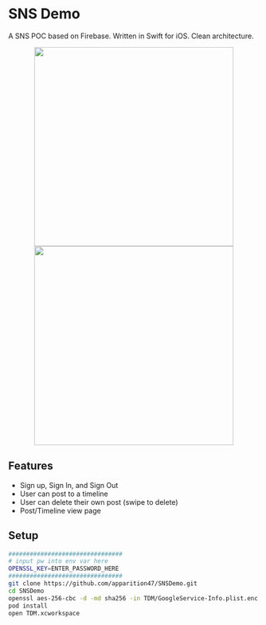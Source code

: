 # SNS Demo

A SNS POC based on Firebase. Written in Swift for iOS. Clean architecture.

<p align="center">
	<img height="400" src="https://user-images.githubusercontent.com/47551890/92100669-0d1ec400-ee17-11ea-9cf9-b56f2b1d2698.png">
	<img height="400" src="https://user-images.githubusercontent.com/47551890/92101196-b960aa80-ee17-11ea-8cf0-b3b216d74a5e.png">
</p>


## Features

* Sign up, Sign In, and Sign Out
* User can post to a timeline
* User can delete their own post (swipe to delete)
* Post/Timeline view page


## Setup

```bash
################################
# input pw into env var here
OPENSSL_KEY=ENTER_PASSWORD_HERE
################################
git clone https://github.com/apparition47/SNSDemo.git
cd SNSDemo
openssl aes-256-cbc -d -md sha256 -in TDM/GoogleService-Info.plist.enc -out TDM/GoogleService-Info.plist -k ${OPENSSL_KEY}
pod install
open TDM.xcworkspace
```
